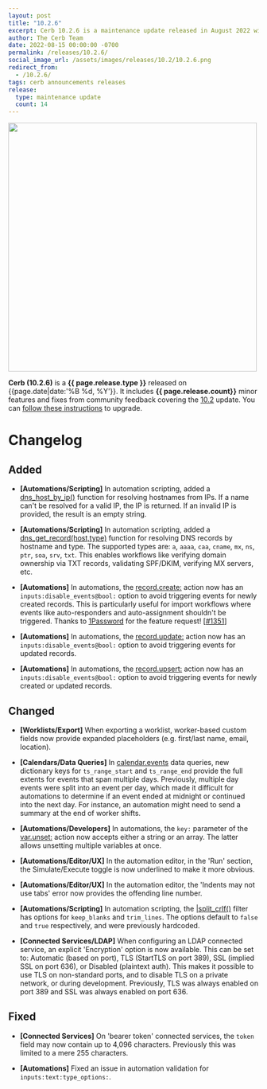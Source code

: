 ```yaml
---
layout: post
title: "10.2.6"
excerpt: Cerb 10.2.6 is a maintenance update released in August 2022 with 14 improvements from community feedback.
author: The Cerb Team
date: 2022-08-15 00:00:00 -0700
permalink: /releases/10.2.6/
social_image_url: /assets/images/releases/10.2/10.2.6.png
redirect_from:
  - /10.2.6/
tags: cerb announcements releases
release:
  type: maintenance update
  count: 14
---
```


<div class="cerb-screenshot">
<img src="{{page.social_image_url}}" class="screenshot" width="500">
</div>

**Cerb (10.2.6)** is a **{{ page.release.type }}** released on {{page.date|date:'%B %d, %Y'}}. It includes **{{ page.release.count}}** minor features and fixes from community feedback covering the [10.2](/releases/10.2/) update.  You can [follow these instructions](/docs/upgrading/) to upgrade.

# Changelog

## Added

* **[Automations/Scripting]** In automation scripting, added a [dns_host_by_ip()](/docs/scripting/functions/#dns_host_by_ip) function for resolving hostnames from IPs. If a name can't be resolved for a valid IP, the IP is returned. If an invalid IP is provided, the result is an empty string.

* **[Automations/Scripting]** In automation scripting, added a [dns_get_record(host,type)](/docs/scripting/functions/#dns_get_record) function for resolving DNS records by hostname and type. The supported types are: `a`, `aaaa`, `caa`, `cname`, `mx`, `ns`, `ptr`, `soa`, `srv`, `txt`. This enables workflows like verifying domain ownership via TXT records, validating SPF/DKIM, verifying MX servers, etc.

* **[Automations]** In automations, the [record.create:](/docs/automations/commands/record.create/) action now has an `inputs:disable_events@bool:` option to avoid triggering events for newly created records. This is particularly useful for import workflows where events like auto-responders and auto-assignment shouldn't be triggered. Thanks to [1Password](https://1password.com/) for the feature request! [[#1351](https://github.com/jstanden/cerb/issues/1351)]

* **[Automations]** In automations, the [record.update:](/docs/automations/commands/record.update/) action now has an `inputs:disable_events@bool:` option to avoid triggering events for updated records.

* **[Automations]** In automations, the [record.upsert:](/docs/automations/commands/record.upsert/) action now has an `inputs:disable_events@bool:` option to avoid triggering events for newly created or updated records.

## Changed

* **[Worklists/Export]** When exporting a worklist, worker-based custom fields now provide expanded placeholders (e.g. first/last name, email, location).

* **[Calendars/Data Queries]** In [calendar.events](/docs/data-queries/calendar/events/) data queries, new dictionary keys for `ts_range_start` and `ts_range_end` provide the full extents for events that span multiple days. Previously, multiple day events were split into an event per day, which made it difficult for automations to determine if an event ended at midnight or continued into the next day. For instance, an automation might need to send a summary at the end of worker shifts.

* **[Automations/Developers]** In automations, the `key:` parameter of the [var.unset:](/docs/automations/commands/var.unset/) action now accepts either a string or an array. The latter allows unsetting multiple variables at once.

* **[Automations/Editor/UX]** In the automation editor, in the 'Run' section, the Simulate/Execute toggle is now underlined to make it more obvious.

* **[Automations/Editor/UX]** In the automation editor, the 'Indents may not use tabs' error now provides the offending line number.

* **[Automations/Scripting]** In automation scripting, the [\|split_crlf()](/docs/scripting/filters/#split_crlf) filter has options for `keep_blanks` and `trim_lines`. The options default to `false` and `true` respectively, and were previously hardcoded.

* **[Connected Services/LDAP]** When configuring an LDAP connected service, an explicit 'Encryption' option is now available. This can be set to: Automatic (based on port), TLS (StartTLS on port 389), SSL (implied SSL on port 636), or Disabled (plaintext auth). This makes it possible to use TLS on non-standard ports, and to disable TLS on a private network, or during development. Previously, TLS was always enabled on port 389 and SSL was always enabled on port 636.

## Fixed

* **[Connected Services]** On 'bearer token' connected services, the `token` field may now contain up to 4,096 characters. Previously this was limited to a mere 255 characters.

* **[Automations]** Fixed an issue in automation validation for `inputs:text:type_options:`.
